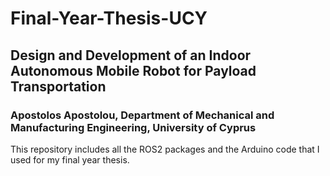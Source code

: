 # Final-Year-Thesis-UCY
## Design and Development of an Indoor Autonomous Mobile Robot for Payload Transportation
### Apostolos Apostolou, Department of Mechanical and Manufacturing Engineering, University of Cyprus
This repository includes all the ROS2 packages and the Arduino code that I used for my final year thesis.
